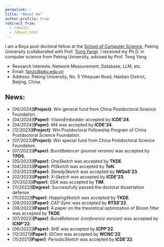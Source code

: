 ```yaml
---
permalink: /
title: "About me"
author_profile: true
redirect_from: 
  - /about/
  - /about.html
---
```


 I am a Boya post-doctoral fellow at the [School of Computer Science](https://cs.pku.edu.cn/), Peking University (collaborated with Prof. [Tong Yang](https://yangtonghome.github.io/)). I received my Ph.D. in computer science from Peking University, advised by Prof. Tong Yang.
- Research Interests: Network Measurement, Database, LLM, etc.
- Email: fanzc@pku.edu.cn
- Address: Peking University, No. 5 Yiheyuan Road, Haidian District, Beijing, China.

## News: 
- [06/2024]**(Project)**: Win general fund from China Postdoctoral Science Foundation.
- [04/2024]**(Paper)**: *VisionEmbedder* accepted by **ICDE'24**.
- [04/2024]**(Paper)**: *M4* was accepted by **ICDE'24**.
- [12/2023]**(Project)**: Win Postdoctoral Fellowship Program of China Postdoctoral Science Foundation.
- [07/2023]**(Project)**: Win special fund from China Postdoctoral Science Foundation.
- [07/2023]**(Paper)**: *BurstBalancer (journal version)* was accepted by **TPDS**.
- [05/2023]**(Paper)**: *OneSketch* was accepted by **TKDE**.
- [04/2023]**(Paper)**: *PISketch* was accepted by **ToN**.
- [03/2023]**(Paper)**: *SteadySketch* was accepted by **IWQoS'23**.
- [02/2023]**(Paper)**: *X-Sketch* was accepted by **ICDE'23**.
- [01/2023]**(Paper)**: *SSA* was accepted by **TIM**.
- [11/2022]**(Degree)**: Successfully passed the doctoral dissertation defense.
- [11/2022]**(Paper)**: *HoppingSketch* was accepted by **TKDE**.
- [09/2022]**(Paper)**: *CAT-Sync* was accepted by **RTSS'22**.
- [08/2022]**(Paper)**: A paper on the theoretical optimization of Bloom filter was accepted by **TKDE**.
- [07/2022]**(Paper)**: *BurstBalancer (conference version)* was accepted by **ICNP'22**.
- [06/2022]**(Paper)**: *SHE* was accepted by **ICPP'22**.
- [12/2021]**(Paper)**: *IDCam* was accepted by **WCNC'22**.
- [11/2021]**(Paper)**: *PeriodicSketch* was accepted by **ICDE'22**.

